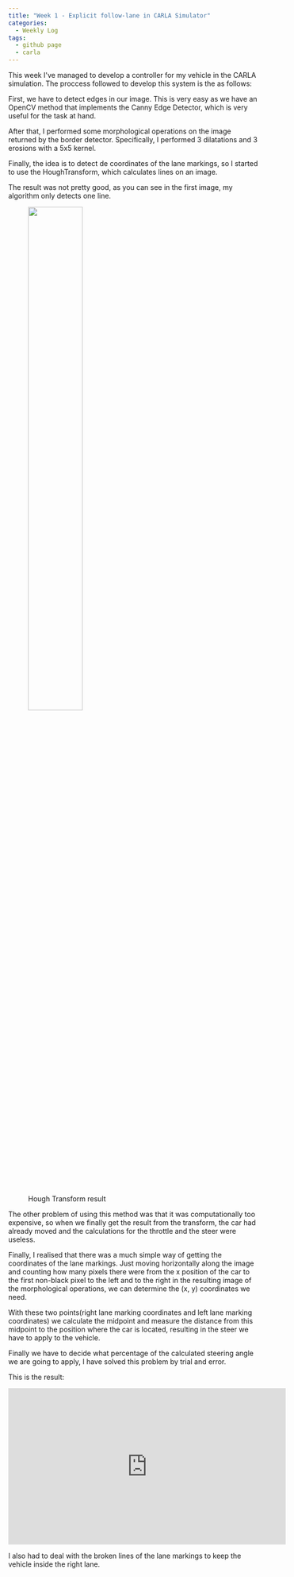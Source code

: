 ```yaml
---
title: "Week 1 - Explicit follow-lane in CARLA Simulator"
categories:
  - Weekly Log
tags:
  - github page
  - carla
---
```


This week I've managed to develop a controller for my vehicle in the CARLA simulation. The proccess followed to develop this system is the as follows:

First, we have to detect edges in our image. This is very easy as we have an OpenCV method that implements the Canny Edge Detector, which is very useful for the task at hand.

After that, I performed some morphological operations on the image returned by the border detector. Specifically, I performed 3 dilatations and 3 erosions with a 5x5 kernel.

Finally, the idea is to detect de coordinates of the lane markings, so I started to use the HoughTransform, which calculates lines on an image.

The result was not pretty good, as you can see in the first image, my algorithm only detects one line.

<figure class="half">
  <img src="{{ site.url }}{{ site.baseurl }}/assets/images/Week1/HoughTransform.png" alt="" style="width:51%">
  <img src="{{ site.url }}{{ site.baseurl }}/assets/images/Week1/HoughTransform2.png" alt="">
  <figcaption>Hough Transform result</figcaption>
</figure>

The other problem of using this method was that it was computationally too expensive, so when we finally get the result from the transform, the car had already moved and the calculations for the throttle and the steer were useless.

Finally, I realised that there was a much simple way of getting the coordinates of the lane markings. Just moving horizontally along the image and counting how many pixels there were from the x position of the car to the first non-black pixel to the left and to the right in the resulting image of the morphological operations, we can determine the (x, y) coordinates we need. 


With these two points(right lane marking coordinates and left lane marking coordinates) we calculate the midpoint and measure the distance from this midpoint to the position where the car is located, resulting in the steer we have to apply to the vehicle.

Finally we have to decide what percentage of the calculated steering angle we are going to apply, I have solved this problem by trial and error.


This is the result:


<iframe width="560" height="315" src="https://www.youtube.com/embed/Ha9oen4dVng" title="YouTube video player" frameborder="0" allow="accelerometer; autoplay; clipboard-write; encrypted-media; gyroscope; picture-in-picture" allowfullscreen></iframe>


I also had to deal with the broken lines of the lane markings to keep the vehicle inside the right lane.

















